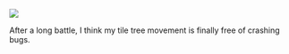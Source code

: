 ![](https://db-feed.s3.amazonaws.com/legacy/gif-2020-08-12_12-23-08-1597249676.gif)

After a long battle, I think my tile tree movement is finally free of crashing bugs.
